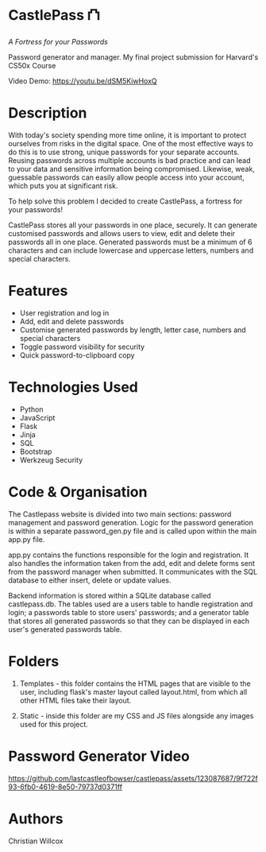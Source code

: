 # CastlePass ⛫ 

<i>A Fortress for your Passwords</i>


Password generator and manager. My final project submission for Harvard's CS50x Course

Video Demo: https://youtu.be/dSM5KiwHoxQ

# Description
With today's society spending more time online, it is important to protect ourselves from risks in the digital space. One of the most effective ways to do this is to use strong, unique passwords for your separate accounts. Reusing passwords across multiple accounts is bad practice and can lead to your data and sensitive information being compromised. Likewise, weak, guessable passwords can easily allow people access into your account, which puts you at significant risk.

To help solve this problem I decided to create CastlePass, a fortress for your passwords!

CastlePass stores all your passwords in one place, securely. It can generate customised passwords and allows users to view, edit and delete their passwords all in one place. Generated passwords must be a minimum of 6 characters and can include lowercase and uppercase letters, numbers and special characters.

# Features
- User registration and log in
- Add, edit and delete passwords
- Customise generated passwords by length, letter case, numbers and special characters
- Toggle password visibility for security
- Quick password-to-clipboard copy

# Technologies Used
- Python
- JavaScript
- Flask
- Jinja
- SQL
- Bootstrap
- Werkzeug Security

# Code & Organisation

The Castlepass website is divided into two main sections: password management and password generation. Logic for the password generation is within a separate password_gen.py file and is called upon within the main app.py file.

app.py contains the functions responsible for the login and registration. It also handles the information taken from the add, edit and delete forms sent from the password manager when submitted. It communicates with the SQL database to either insert, delete or update values.

Backend information is stored within a SQLite database called castlepass.db. The tables used are a users table to handle registration and login; a passwords table to store users' passwords; and a generator table that stores all generated passwords so that they can be displayed in each user's generated passwords table.

# Folders
1. Templates - this folder contains the HTML pages that are visible to the user, including flask's master layout called layout.html, from which all other HTML files take their layout.

2. Static - inside this folder are my CSS and JS files alongside  any images used for this project.



# Password Generator Video

https://github.com/lastcastleofbowser/castlepass/assets/123087687/9f722f93-6fb0-4619-8e50-79737d0371ff


# Authors
Christian Willcox
